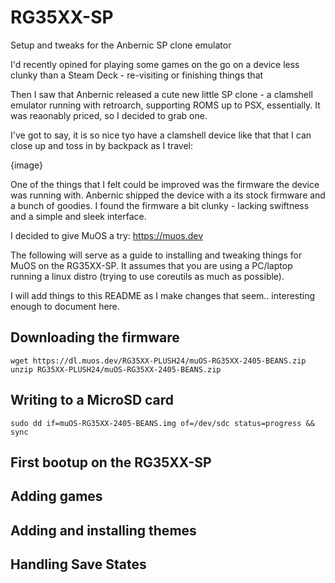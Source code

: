 # RG35XX-SP
Setup and tweaks for the Anbernic SP clone emulator

I'd recently opined for playing some games on the go on a device less clunky than a Steam Deck - re-visiting or finishing things that 

Then I saw that Anbernic released a cute new little SP clone - a clamshell emulator running with retroarch, supporting ROMS up to PSX, essentially. It was reaonably priced, so I decided to grab one.

I've got to say, it is so nice tyo have a clamshell device like that that I can close up and toss in by backpack as I travel:

{image}

One of the things that I felt could be improved was the firmware the device was running with. Anbernic shipped the device with a its stock firmware and a bunch of goodies. I found the firmware a bit clunky - lacking swiftness and a simple and sleek interface. 

I decided to give MuOS a try: https://muos.dev

The following will serve as a guide to installing and tweaking things for MuOS on the RG35XX-SP. It assumes that you are using a PC/laptop running a linux distro (trying to use coreutils as much as possible).

I will add things to this README as I make changes that seem.. interesting enough to document here.

## Downloading the firmware

```
wget https://dl.muos.dev/RG35XX-PLUSH24/muOS-RG35XX-2405-BEANS.zip
unzip RG35XX-PLUSH24/muOS-RG35XX-2405-BEANS.zip
```

## Writing to a MicroSD card

```
sudo dd if=muOS-RG35XX-2405-BEANS.img of=/dev/sdc status=progress && sync
```

## First bootup on the RG35XX-SP

## Adding games

## Adding and installing themes

## Handling Save States
